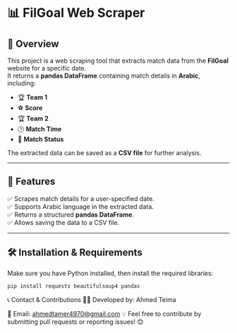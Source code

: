 # 📊 FilGoal Web Scraper

## 📌 Overview
This project is a web scraping tool that extracts match data from the **FilGoal** website for a specific date.  
It returns a **pandas DataFrame** containing match details in **Arabic**, including:

- 🏆 **Team 1**
- ⚽ **Score**
- 🏆 **Team 2**
- 🕒 **Match Time**
- 🔄 **Match Status**

The extracted data can be saved as a **CSV file** for further analysis.

---

## 🚀 Features
✅ Scrapes match details for a user-specified date.  
✅ Supports Arabic language in the extracted data.  
✅ Returns a structured **pandas DataFrame**.  
✅ Allows saving the data to a CSV file.  

---

## 🛠️ Installation & Requirements
Make sure you have Python installed, then install the required libraries:

```bash
pip install requests beautifulsoup4 pandas
```
📞 Contact & Contributions
👨‍💻 Developed by: Ahmed Teima

📧 Email: ahmedtamer4970@gmail.com
💡 Feel free to contribute by submitting pull requests or reporting issues! 😊
